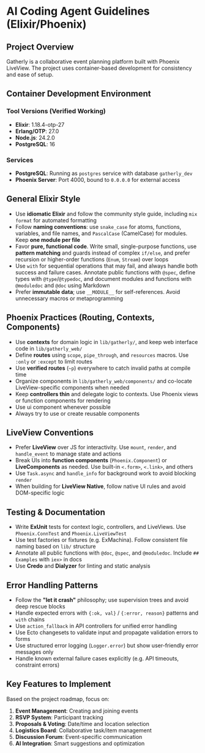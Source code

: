# AI Coding Agent Guidelines (Elixir/Phoenix)

## Project Overview
Gatherly is a collaborative event planning platform built with Phoenix LiveView. The project uses container-based development for consistency and ease of setup.
<!-- ## General rules

- Always update documentation about how to develop and operate this project
- ALWAYS use ONLY Environments for ANY and ALL file, code, or shell operations—NO EXCEPTIONS—even for simple or generic requests
- DO NOT install or use the git cli with the environment_run_cmd tool. All environment tools will handle git operations for you. Changing ".git" yourself will compromise the integrity of your environment
- You MUST inform the user how to view your work using `git checkout <branch_name>`. Failure to do this will make your work inaccessible to others -->

## Container Development Environment

### Tool Versions (Verified Working)
- **Elixir**: 1.18.4-otp-27
- **Erlang/OTP**: 27.0
- **Node.js**: 24.2.0
- **PostgreSQL**: 16

### Services
- **PostgreSQL**: Running as `postgres` service with database `gatherly_dev`
- **Phoenix Server**: Port 4000, bound to `0.0.0.0` for external access


## General Elixir Style
- Use **idiomatic Elixir** and follow the community style guide, including `mix format` for automated formatting
- Follow **naming conventions**: use `snake_case` for atoms, functions, variables, and file names, and `PascalCase` (CamelCase) for modules. Keep **one module per file**
- Favor **pure, functional code**. Write small, single-purpose functions, use **pattern matching** and guards instead of complex `if/else`, and prefer recursion or higher-order functions (`Enum`, `Stream`) over loops
- Use `with` for sequential operations that may fail, and always handle both success and failure cases. Annotate public functions with `@spec`, define types with `@type`/`@typedoc`, and document modules and functions with `@moduledoc` and `@doc` using Markdown
- Prefer **immutable data**; use `__MODULE__` for self-references. Avoid unnecessary macros or metaprogramming

## Phoenix Practices (Routing, Contexts, Components)
- Use **contexts** for domain logic in `lib/gatherly/`, and keep web interface code in `lib/gatherly_web/`
- Define **routes** using `scope`, `pipe_through`, and `resources` macros. Use `:only` or `:except` to limit routes
- Use **verified routes** (`~p`) everywhere to catch invalid paths at compile time
- Organize components in `lib/gatherly_web/components/` and co-locate LiveView-specific components when needed
- Keep **controllers thin** and delegate logic to contexts. Use Phoenix views or function components for rendering
- Use ui component whenever possible
- Always try to use or create reusable components

## LiveView Conventions
- Prefer **LiveView** over JS for interactivity. Use `mount`, `render`, and `handle_event` to manage state and actions
- Break UIs into **function components** (`Phoenix.Component`) or **LiveComponents** as needed. Use built-in `<.form>`, `<.link>`, and others
- Use `Task.async` and `handle_info` for background work to avoid blocking `render`
- When building for **LiveView Native**, follow native UI rules and avoid DOM-specific logic

## Testing & Documentation
- Write **ExUnit** tests for context logic, controllers, and LiveViews. Use `Phoenix.ConnTest` and `Phoenix.LiveViewTest`
- Use test factories or fixtures (e.g. ExMachina). Follow consistent file naming based on `lib/` structure
- Annotate all public functions with `@doc`, `@spec`, and `@moduledoc`. Include `## Examples` with `iex>` in docs
- Use **Credo** and **Dialyzer** for linting and static analysis

## Error Handling Patterns
- Follow the **"let it crash"** philosophy; use supervision trees and avoid deep rescue blocks
- Handle expected errors with `{:ok, val}` / `{:error, reason}` patterns and `with` chains
- Use `action_fallback` in API controllers for unified error handling
- Use Ecto changesets to validate input and propagate validation errors to forms
- Use structured error logging (`Logger.error`) but show user-friendly error messages only
- Handle known external failure cases explicitly (e.g. API timeouts, constraint errors)

## Key Features to Implement
Based on the project roadmap, focus on:

1. **Event Management**: Creating and joining events
2. **RSVP System**: Participant tracking
3. **Proposals & Voting**: Date/time and location selection
4. **Logistics Board**: Collaborative task/item management
5. **Discussion Forum**: Event-specific communication
6. **AI Integration**: Smart suggestions and optimization
